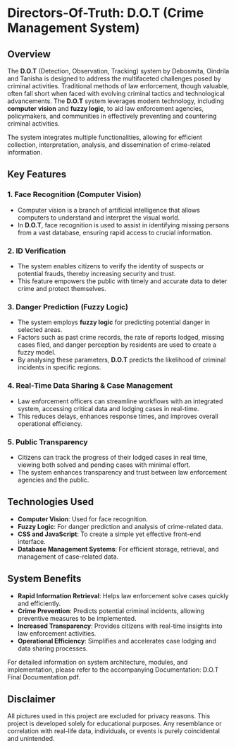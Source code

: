 # Directors-Of-Truth: D.O.T (Crime Management System)

## Overview

The **D.O.T** (Detection, Observation, Tracking) system by Debosmita, Oindrila and Tanisha is designed to address the multifaceted challenges posed by criminal activities. Traditional methods of law enforcement, though valuable, often fall short when faced with evolving criminal tactics and technological advancements. The **D.O.T** system leverages modern technology, including **computer vision** and **fuzzy logic**, to aid law enforcement agencies, policymakers, and communities in effectively preventing and countering criminal activities.

The system integrates multiple functionalities, allowing for efficient collection, interpretation, analysis, and dissemination of crime-related information.

## Key Features

### 1. **Face Recognition (Computer Vision)**
   - Computer vision is a branch of artificial intelligence that allows computers to understand and interpret the visual world.
   - In **D.O.T**, face recognition is used to assist in identifying missing persons from a vast database, ensuring rapid access to crucial information.

### 2. **ID Verification**
   - The system enables citizens to verify the identity of suspects or potential frauds, thereby increasing security and trust.
   - This feature empowers the public with timely and accurate data to deter crime and protect themselves.

### 3. **Danger Prediction (Fuzzy Logic)**
   - The system employs **fuzzy logic** for predicting potential danger in selected areas.
   - Factors such as past crime records, the rate of reports lodged, missing cases filed, and danger perception by residents are used to create a fuzzy model.
   - By analysing these parameters, **D.O.T** predicts the likelihood of criminal incidents in specific regions.

### 4. **Real-Time Data Sharing & Case Management**
   - Law enforcement officers can streamline workflows with an integrated system, accessing critical data and lodging cases in real-time.
   - This reduces delays, enhances response times, and improves overall operational efficiency.

### 5. **Public Transparency**
   - Citizens can track the progress of their lodged cases in real time, viewing both solved and pending cases with minimal effort.
   - The system enhances transparency and trust between law enforcement agencies and the public.

## Technologies Used

- **Computer Vision**: Used for face recognition.
- **Fuzzy Logic**: For danger prediction and analysis of crime-related data.
- **CSS and JavaScript**: To create a simple yet effective front-end interface.
- **Database Management Systems**: For efficient storage, retrieval, and management of case-related data.

## System Benefits

- **Rapid Information Retrieval**: Helps law enforcement solve cases quickly and efficiently.
- **Crime Prevention**: Predicts potential criminal incidents, allowing preventive measures to be implemented.
- **Increased Transparency**: Provides citizens with real-time insights into law enforcement activities.
- **Operational Efficiency**: Simplifies and accelerates case lodging and data sharing processes.

For detailed information on system architecture, modules, and implementation, please refer to the accompanying Documentation: D.O.T Final Documentation.pdf.

## Disclaimer

All pictures used in this project are excluded for privacy reasons. This project is developed solely for educational purposes. Any resemblance or correlation with real-life data, individuals, or events is purely coincidental and unintended.

